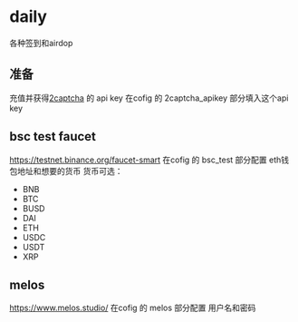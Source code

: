 # daily
各种签到和airdop

## 准备
充值并获得[2captcha](https://2captcha.com?from=12332166) 的 api key
在cofig 的 2captcha_apikey 部分填入这个api key

## bsc test faucet
https://testnet.binance.org/faucet-smart
在cofig 的 bsc_test 部分配置 eth钱包地址和想要的货币
货币可选：  
* BNB
* BTC
* BUSD
* DAI
* ETH
* USDC
* USDT
* XRP

## melos
https://www.melos.studio/
在cofig 的 melos 部分配置 用户名和密码


